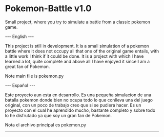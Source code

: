 # Pokemon-Battle v1.0
Small project, where you try to simulate a battle from a classic pokemon game.

--- English ---

This project is still in development. It is a small simulation of a pokemon battle where it does not occupy all that one of the original game entails, with a little work I think if it could be done. It is a project with which I have learned a lot, quite complete and above all I have enjoyed it since I am a great fan of Pokemon.

Note main file is pokemon.py

--- Español ---

Este proyecto aun esta en desarrollo. Es una pequeña simulacion de una batalla pokemon donde bien no ocupa todo lo que conlleva una del juego original, con un poco de trabajo creo que si se pudiera hacer. Es un proyecto con el cual he aprendido mucho, bastante completo y sobre todo lo he disfrutado ya que soy un gran fan de Pokemon.

Nota el archivo principal es pokemon.py

-----------------------------------------------------------------------------------------------------------------------------------------------------------------------
